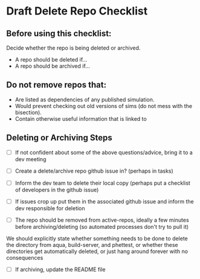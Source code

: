 # Draft Delete Repo Checklist

## Before using this checklist:
Decide whether the repo is being deleted or archived. 
- A repo should be deleted if...
- A repo should be archived if...

## Do not remove repos that:
- Are listed as dependencies of any published simulation. 
- Would prevent  checking out old versions of sims (do not mess with the bisection). 
- Contain otherwise useful information that is linked to

## Deleting or Archiving Steps
- [ ] If not confident about some of the above questions/advice, bring it to a dev meeting
- [ ] Create a delete/archive repo github issue in? (perhaps in tasks) 
- [ ] Inform the dev team to delete their local copy (perhaps put a checklist of developers in the github issue)
- [ ] If issues crop up put them in the associated github issue and inform the dev responsible for deletion
- [ ] The repo should be removed from active-repos, ideally a few minutes before archiving/deleting (so automated processes don't try to pull it)
  
    
We should explicitly state whether something needs to be done to delete the directory from aqua, build-server, and phettest, or whether these directories get automatically deleted, or just hang around forever with no consequences
  
- [ ] If archiving, update the README file 
